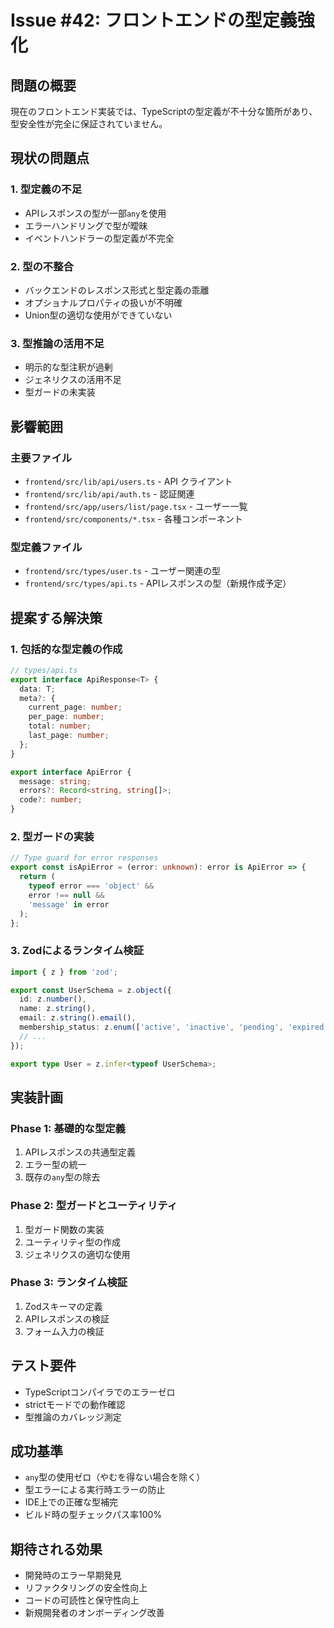 # Issue #42: フロントエンドの型定義強化

## 問題の概要
現在のフロントエンド実装では、TypeScriptの型定義が不十分な箇所があり、型安全性が完全に保証されていません。

## 現状の問題点

### 1. 型定義の不足
- APIレスポンスの型が一部`any`を使用
- エラーハンドリングで型が曖昧
- イベントハンドラーの型定義が不完全

### 2. 型の不整合
- バックエンドのレスポンス形式と型定義の乖離
- オプショナルプロパティの扱いが不明確
- Union型の適切な使用ができていない

### 3. 型推論の活用不足
- 明示的な型注釈が過剰
- ジェネリクスの活用不足
- 型ガードの未実装

## 影響範囲

### 主要ファイル
- `frontend/src/lib/api/users.ts` - API クライアント
- `frontend/src/lib/api/auth.ts` - 認証関連
- `frontend/src/app/users/list/page.tsx` - ユーザー一覧
- `frontend/src/components/*.tsx` - 各種コンポーネント

### 型定義ファイル
- `frontend/src/types/user.ts` - ユーザー関連の型
- `frontend/src/types/api.ts` - APIレスポンスの型（新規作成予定）

## 提案する解決策

### 1. 包括的な型定義の作成
```typescript
// types/api.ts
export interface ApiResponse<T> {
  data: T;
  meta?: {
    current_page: number;
    per_page: number;
    total: number;
    last_page: number;
  };
}

export interface ApiError {
  message: string;
  errors?: Record<string, string[]>;
  code?: number;
}
```

### 2. 型ガードの実装
```typescript
// Type guard for error responses
export const isApiError = (error: unknown): error is ApiError => {
  return (
    typeof error === 'object' &&
    error !== null &&
    'message' in error
  );
};
```

### 3. Zodによるランタイム検証
```typescript
import { z } from 'zod';

export const UserSchema = z.object({
  id: z.number(),
  name: z.string(),
  email: z.string().email(),
  membership_status: z.enum(['active', 'inactive', 'pending', 'expired']),
  // ...
});

export type User = z.infer<typeof UserSchema>;
```

## 実装計画

### Phase 1: 基礎的な型定義
1. APIレスポンスの共通型定義
2. エラー型の統一
3. 既存の`any`型の除去

### Phase 2: 型ガードとユーティリティ
1. 型ガード関数の実装
2. ユーティリティ型の作成
3. ジェネリクスの適切な使用

### Phase 3: ランタイム検証
1. Zodスキーマの定義
2. APIレスポンスの検証
3. フォーム入力の検証

## テスト要件
- TypeScriptコンパイラでのエラーゼロ
- strictモードでの動作確認
- 型推論のカバレッジ測定

## 成功基準
- `any`型の使用ゼロ（やむを得ない場合を除く）
- 型エラーによる実行時エラーの防止
- IDE上での正確な型補完
- ビルド時の型チェックパス率100%

## 期待される効果
- 開発時のエラー早期発見
- リファクタリングの安全性向上
- コードの可読性と保守性向上
- 新規開発者のオンボーディング改善